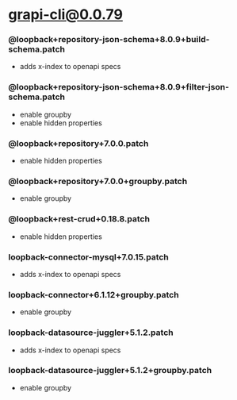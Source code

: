 # grapi-cli@0.0.79

### @loopback+repository-json-schema+8.0.9+build-schema.patch

  - adds x-index to openapi specs

### @loopback+repository-json-schema+8.0.9+filter-json-schema.patch

  - enable groupby
  - enable hidden properties

### @loopback+repository+7.0.0.patch

  - enable hidden properties

### @loopback+repository+7.0.0+groupby.patch

  - enable groupby

### @loopback+rest-crud+0.18.8.patch

  - enable hidden properties

### loopback-connector-mysql+7.0.15.patch

  - adds x-index to openapi specs

### loopback-connector+6.1.12+groupby.patch

  - enable groupby

### loopback-datasource-juggler+5.1.2.patch

  - adds x-index to openapi specs

### loopback-datasource-juggler+5.1.2+groupby.patch

  - enable groupby